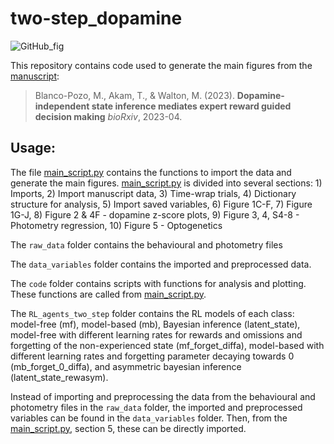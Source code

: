 # two-step_dopamine

![GitHub_fig](https://github.com/Mblancopozo/two-step_dopamine/assets/34422444/cddb99db-bba6-48c7-bb63-11274612d545)

This repository contains code used to generate the main figures from the [manuscript](https://www.biorxiv.org/content/10.1101/2021.06.25.449995v3):

> Blanco-Pozo, M., Akam, T., &  Walton, M. (2023).  **Dopamine-independent state inference mediates expert reward guided decision making**  *bioRxiv*, 2023-04.

## Usage:

The file [main_script.py](./main_script.py) contains the functions to import the data and generate the main figures.
[main_script.py](./main_script.py) is divided into several sections: 1) Imports, 2) Import manuscript data, 3) Time-wrap trials, 4) Dictionary structure for analysis, 5) Import saved variables, 6) Figure 1C-F, 7) Figure 1G-J, 8) Figure 2 & 4F - dopamine z-score plots, 9) Figure 3, 4, S4-8 - Photometry regression, 10) Figure 5 - Optogenetics

The `raw_data` folder contains the behavioural and photometry files

The `data_variables` folder contains the imported and preprocessed data. 

The `code` folder contains scripts with functions for analysis and plotting. These functions are called from [main_script.py](./main_script.py).

The `RL_agents_two_step` folder contains the RL models of each class: model-free (mf), model-based (mb), Bayesian inference (latent_state), model-free with different learning rates for rewards and omissions and forgetting of the non-experienced state (mf_forget_diffa), model-based with different learning rates and forgetting parameter decaying towards 0 (mb_forget_0_diffa), and asymmetric bayesian inference (latent_state_rewasym).

Instead of importing and preprocessing the data from the behavioural and photometry files in the `raw_data` folder, the imported and preprocessed variables can be found in the `data_variables` folder. Then, from the [main_script.py](./main_script.py), section 5, these can be directly imported.
